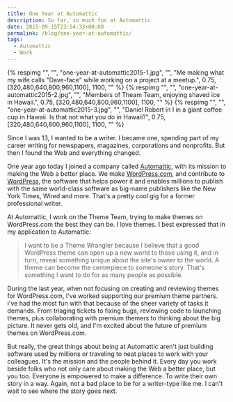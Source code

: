 ```yaml
---
title: One Year at Automattic
description: So far, so much fun at Automattic.
date: 2015-09-15T23:54:33+00:00
permalink: /blog/one-year-at-automattic/
tags:
  - Automattic
  - Work
---
```


{% respimg "", "", "one-year-at-automattic2015-1.jpg", "", "Me making what my wife calls \"Dave-face\" while working on a project at a meetup.", 0.75, [320,480,640,800,960,1100], 1100, "" %}
{% respimg "", "", "one-year-at-automattic2015-2.jpg", "", "Members of Theam Team, enjoying shaved ice in Hawaii.", 0.75, [320,480,640,800,960,1100], 1100, "" %}
{% respimg "", "", "one-year-at-automattic2015-3.jpg", "", "Daniel Robert in I in a giant coffee cup in Hawaii. Is that not what you do in Hawaii?", 0.75, [320,480,640,800,960,1100], 1100, "" %}

Since I was 13, I wanted to be a writer. I became one, spending part of my career writing for newspapers, magazines, corporations and nonprofits. But then I found the Web and everything changed.

One year ago today I joined a company called [Automattic](https://automattic.com), with its mission to making the Web a better place. We make [WordPress.com](https://wordpress.com/), and contribute to [WordPress](https://wordpress.org), the software that helps power it and enables millions to publish with the same world-class software as big-name publishers like the New York Times, Wired and more. That's a pretty cool gig for a former professional writer.

At Automattic, I work on the Theme Team, trying to make themes on WordPress.com the best they can be. I love themes. I best expressed that in my application to Automattic:

> I want to be a Theme Wrangler because I believe that a good WordPress theme can open up a new world to those using it, and in turn, reveal something unique about the site's owner to the world. A theme can become the centerpiece to someone's story. That's something I want to do for as many people as possible.

During the last year, when not focusing on creating and reviewing themes for WordPress.com, I've worked supporting our premium theme partners. I've had the most fun with that because of the sheer variety of tasks it demands. From triaging tickets to fixing bugs, reviewing code to launching themes, plus collaborating with premium themers to thinking about the big picture. It never gets old, and I'm excited about the future of premium themes on WordPress.com.

But really, the great things about being at Automattic aren't just building software used by millions or traveling to neat places to work with your colleagues. It's the mission and the people behind it. Every day you work beside folks who not only care about making the Web a better place, but you too. Everyone is empowered to make a difference. To write their own story in a way. Again, not a bad place to be for a writer-type like me. I can't wait to see where the story goes next.
